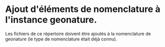 # Ajout d'éléments de nomenclature à l'instance geonature.

Les fichiers de ce répertoire doivent être ajoutés à la nomenclature de geonature (le type de nomenclature était déjà connu).

